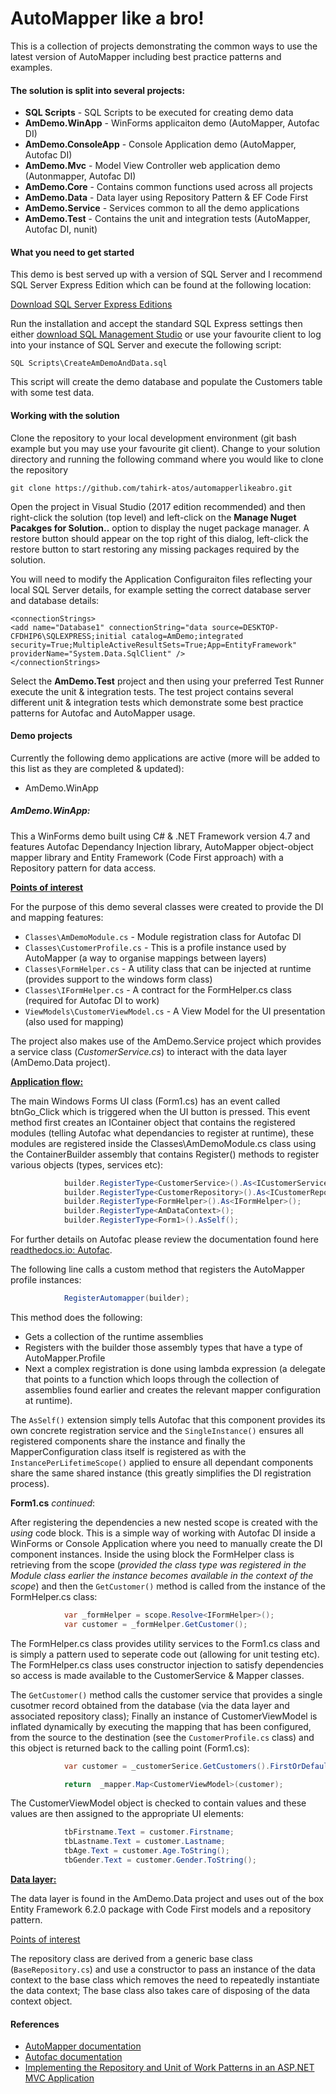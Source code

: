 # AutoMapper like a bro!

This is a collection of projects demonstrating the common ways to use the latest version of AutoMapper including best practice patterns and examples.

#### The solution is split into several projects:
* **SQL Scripts** - SQL Scripts to be executed for creating demo data
* **AmDemo.WinApp** - WinForms applicaiton demo (AutoMapper, Autofac DI)
* **AmDemo.ConsoleApp** - Console Application demo (AutoMapper, Autofac DI)
* **AmDemo.Mvc**  - Model View Controller web application demo (Autonmapper, Autofac DI)
* **AmDemo.Core** - Contains common functions used across all projects
* **AmDemo.Data** - Data layer using Repository Pattern & EF Code First
* **AmDemo.Service** - Services common to all the demo applications
* **AmDemo.Test** - Contains the unit and integration tests (AutoMapper, Autofac DI, nunit)

#### What you need to get started

This demo is best served up with a version of SQL Server and I recommend SQL Server Express Edition which can be found at the following location:

[Download SQL Server Express Editions](https://www.microsoft.com/en-gb/sql-server/sql-server-editions-express)

Run the installation and accept the standard SQL Express settings then either [download SQL Management Studio](https://docs.microsoft.com/en-us/sql/ssms/download-sql-server-management-studio-ssms) 
or use your favourite client to log into your instance of SQL Server and execute the following script:

`SQL Scripts\CreateAmDemoAndData.sql`

This script will create the demo database and populate the Customers table with some test data.

#### Working with the solution

Clone the repository to your local development environment (git bash example but you may use your favourite git client). 
Change to your solution directory and running the following command where you would like to clone the repository

`git clone https://github.com/tahirk-atos/automapperlikeabro.git`

Open the project in Visual Studio (2017 edition recommended) and then right-click the solution (top level) and left-click on the **Manage Nuget Pacakges for Solution..** option to display the
nuget package manager.  A restore button should appear on the top right of this dialog, left-click the restore button to start restoring any missing packages required by the solution.

You will need to modify the Application Configuraiton files reflecting your local SQL Server details, for example setting the correct database server and database details:
```
<connectionStrings>
<add name="Database1" connectionString="data source=DESKTOP-CFDHIP6\SQLEXPRESS;initial catalog=AmDemo;integrated security=True;MultipleActiveResultSets=True;App=EntityFramework" providerName="System.Data.SqlClient" />
</connectionStrings>
```
Select the **AmDemo.Test** project and then using your preferred Test Runner execute the unit & integration tests.
The test project contains several different unit & integration tests which demonstrate some best practice patterns for Autofac and AutoMapper usage.

#### Demo projects

Currently the following demo applications are active (more will be added to this list as they are completed & updated):

* AmDemo.WinApp

##### AmDemo.WinApp:

This a WinForms demo built using C# & .NET Framework version 4.7 and features Autofac Dependancy Injection library, AutoMapper object-object mapper library and Entity Framework (Code First approach) with a Repository pattern for data access.

<ins>**Points of interest**</ins>

For the purpose of this demo several classes were created to provide the DI and mapping features:

* `Classes\AmDemoModule.cs` - Module registration class for Autofac DI
* `Classes\CustomerProfile.cs` - This is a profile instance used by AutoMapper (a way to organise mappings between layers)
* `Classes\FormHelper.cs` - A utility class that can be injected at runtime (provides support to the windows form class)
* `Classes\IFormHelper.cs` - A contract for the FormHelper.cs class (required for Autofac DI to work)
* `ViewModels\CustomerViewModel.cs` - A View Model for the UI presentation (also used for mapping)

The project also makes use of the AmDemo.Service project which provides a service class (_CustomerService.cs_) to interact with the data layer (AmDemo.Data project).

<ins>**Application flow:**</ins>

The main Windows Forms UI class (Form1.cs) has an event called btnGo_Click which is triggered when the UI button is pressed.
This event method first creates an IContainer object that contains the registered modules (telling Autofac what dependancies to register at runtime), these modules are registered inside the Classes\AmDemoModule.cs class using the
ContainerBuilder assembly that contains Register() methods to register various objects (types, services etc):
```csharp
            builder.RegisterType<CustomerService>().As<ICustomerService>();
            builder.RegisterType<CustomerRepository>().As<ICustomerRepository>();
            builder.RegisterType<FormHelper>().As<IFormHelper>();
            builder.RegisterType<AmDataContext>();
            builder.RegisterType<Form1>().AsSelf();
```
For further details on Autofac please review the documentation found here [readthedocs.io: Autofac](http://autofaccn.readthedocs.io).

The following line calls a custom method that registers the AutoMapper profile instances:
```csharp
            RegisterAutomapper(builder);
```
This method does the following:

* Gets a collection of the runtime assemblies
* Registers with the builder those assembly types that have a type of AutoMapper.Profile
* Next a complex registration is done using lambda expression (a delegate that points to a function which loops through the collection of assemblies found earlier and creates the relevant mapper configuration at runtime).

The `AsSelf()` extension simply tells Autofac that this component provides its own concrete registration service and the `SingleInstance()` ensures all registered components share the instance and finally the MapperConfiguration
class itself is registered as with the `InstancePerLifetimeScope()` applied to ensure all dependant components share the same shared instance (this greatly simplifies the DI registration process).

**Form1.cs** _continued_:

After registering the dependencies a new nested scope is created with the *using* code block.  This is a simple way of working with Autofac DI inside a WinForms or Console Application where you need to manually create the DI component
instances. Inside the using block the FormHelper class is retrieving from the scope (_provided the class type was registered in the Module class earlier the instance becomes available in the context of the scope_) and then the `GetCustomer()` 
method is called from the instance of the FormHelper.cs class:
```csharp
            var _formHelper = scope.Resolve<IFormHelper>();
            var customer = _formHelper.GetCustomer();
```
The FormHelper.cs class provides utility services to the Form1.cs class and is simply a pattern used to seperate code out (allowing for unit testing etc). The FormHelper.cs class uses constructor injection to satisfy dependencies so access
is made available to the CustomerService & Mapper classes.

The `GetCustomer()` method calls the customer service that provides a single cusotmer record obtained from the database (via the data layer and associated repository class); Finally an instance of CustomerViewModel is inflated dynamically by 
executing the mapping that has been configured, from the source to the destination (see the `CustomerProfile.cs` class) and this object is returned back to the calling point (Form1.cs):
```csharp
            var customer = _customerSerice.GetCustomers().FirstOrDefault();

            return  _mapper.Map<CustomerViewModel>(customer);
```
The CustomerViewModel object is checked to contain values and these values are then assigned to the appropriate UI elements:
```csharp
            tbFirstname.Text = customer.Firstname;
            tbLastname.Text = customer.Lastname;
            tbAge.Text = customer.Age.ToString();
            tbGender.Text = customer.Gender.ToString();
```
<ins>**Data layer:**</ins>

The data layer is found in the AmDemo.Data project and uses out of the box Entity Framework 6.2.0 package with Code First models and a repository pattern.

<ins>Points of interest</ins>

The repository class are derived from a generic base class (`BaseRepository.cs`) and use a constructor to pass an instance of the data context to the base 
class which removes the need to repeatedly instantiate the data context; The base class also takes care of disposing of the data context object.

#### References

* [AutoMapper documentation](http://docs.automapper.org)
* [Autofac documentation](http://autofaccn.readthedocs.io)
* [Implementing the Repository and Unit of Work Patterns in an ASP.NET MVC Application](https://docs.microsoft.com/en-us/aspnet/mvc/overview/older-versions/getting-started-with-ef-5-using-mvc-4/implementing-the-repository-and-unit-of-work-patterns-in-an-asp-net-mvc-application)
